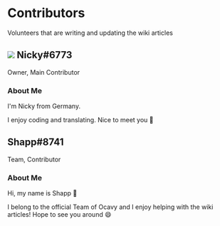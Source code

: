 # Contributors
Volunteers that are writing and updating the wiki articles


## ![](https://cdn.discordapp.com/avatars/729343563401265193/009ddbb31824dca131de2d433b1d2ddb.png) Nicky#6773
Owner, Main Contributor

### About Me
I'm Nicky from Germany.

I enjoy coding and translating. Nice to meet you 👋


## Shapp#8741
Team, Contributor

### About Me
Hi, my name is Shapp 👋

I belong to the official Team of Ocavy and I enjoy helping with the wiki articles! Hope to see you around 😄